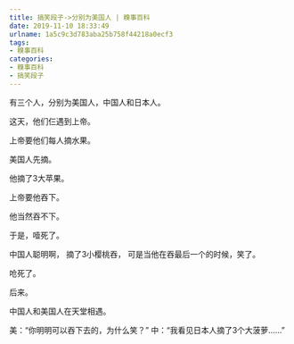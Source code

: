 ```yaml
---
title: 搞笑段子->分别为美国人 | 糗事百科
date: 2019-11-10 18:33:49
urlname: 1a5c9c3d783aba25b758f44218a0ecf3
tags: 
- 糗事百科
categories:
- 糗事百科
- 搞笑段子
---
```

有三个人，分别为美国人，中国人和日本人。

这天，他们仨遇到上帝。

上帝要他们每人摘水果。

美国人先摘。

他摘了3大苹果。

上帝要他吞下。

他当然吞不下。

于是，噎死了。

中国人聪明啊， 摘了3小樱桃吞， 可是当他在吞最后一个的时候，笑了。

呛死了。

后来。

中国人和美国人在天堂相遇。

美：“你明明可以吞下去的，为什么笑？” 中：“我看见日本人摘了3个大菠萝……”


